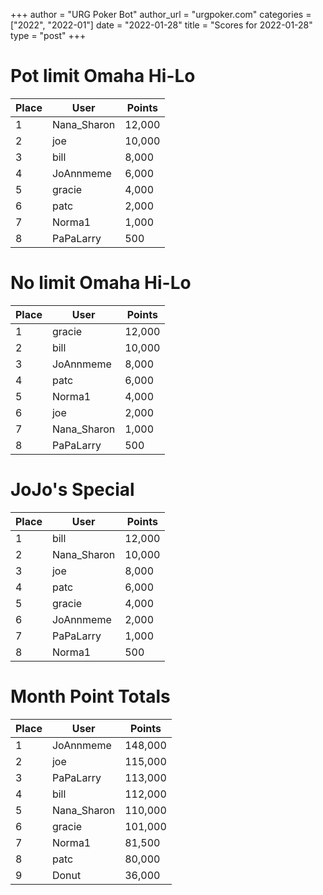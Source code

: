 +++
author = "URG Poker Bot"
author_url = "urgpoker.com"
categories = ["2022", "2022-01"]
date = "2022-01-28"
title = "Scores for 2022-01-28"
type = "post"
+++
# Pot limit Omaha Hi-Lo

| Place | User | Points |
|-------|------|--------|
| 1 | Nana_Sharon | 12,000 |
| 2 | joe | 10,000 |
| 3 | bill | 8,000 |
| 4 | JoAnnmeme | 6,000 |
| 5 | gracie | 4,000 |
| 6 | patc | 2,000 |
| 7 | Norma1 | 1,000 |
| 8 | PaPaLarry | 500 |

# No limit Omaha Hi-Lo

| Place | User | Points |
|-------|------|--------|
| 1 | gracie | 12,000 |
| 2 | bill | 10,000 |
| 3 | JoAnnmeme | 8,000 |
| 4 | patc | 6,000 |
| 5 | Norma1 | 4,000 |
| 6 | joe | 2,000 |
| 7 | Nana_Sharon | 1,000 |
| 8 | PaPaLarry | 500 |

# JoJo's Special

| Place | User | Points |
|-------|------|--------|
| 1 | bill | 12,000 |
| 2 | Nana_Sharon | 10,000 |
| 3 | joe | 8,000 |
| 4 | patc | 6,000 |
| 5 | gracie | 4,000 |
| 6 | JoAnnmeme | 2,000 |
| 7 | PaPaLarry | 1,000 |
| 8 | Norma1 | 500 |

# Month Point Totals

| Place | User | Points |
|-------|------|--------|
| 1 | JoAnnmeme | 148,000 |
| 2 | joe | 115,000 |
| 3 | PaPaLarry | 113,000 |
| 4 | bill | 112,000 |
| 5 | Nana_Sharon | 110,000 |
| 6 | gracie | 101,000 |
| 7 | Norma1 | 81,500 |
| 8 | patc | 80,000 |
| 9 | Donut | 36,000 |
